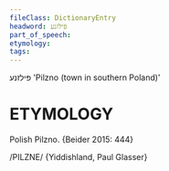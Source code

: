 ```yaml
---
fileClass: DictionaryEntry
headword: פּילזנע
part_of_speech: 
etymology: 
tags: 
---
```

פּילזנע
'Pilzno (town in southern Poland)'

ETYMOLOGY
===========
Polish Pilzno. 
{Beider 2015: 444}

/PILZNE/ {Yiddishland, Paul Glasser}